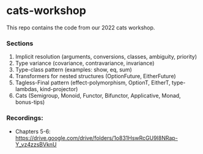 # cats-workshop
This repo contains the code from our 2022 cats workshop.

### Sections
1. Implicit resolution (arguments, conversions, classes, ambiguity, priority)
1. Type variance (covariance, contravariance, invariance)
1. Type-class pattern (examples: show, eq, sum)
1. Transformers for nested structures (OptionFuture, EitherFuture)
1. Tagless-Final pattern (effect-polymorphism, OptionT, EitherT, type-lambdas, kind-projector)
1. Cats (Semigroup, Monoid, Functor, Bifunctor, Applicative, Monad, bonus-tips)

### Recordings:
- Chapters 5-6: https://drive.google.com/drive/folders/1o831HswRcGU9I8NRap-Y_vz4zzsBVknU
